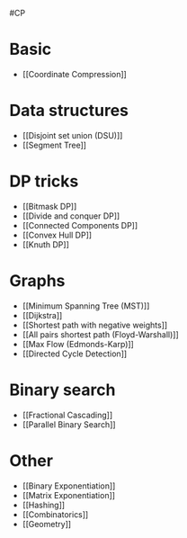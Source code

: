 #CP 
# Basic
- [[Coordinate Compression]]
# Data structures
- [[Disjoint set union (DSU)]]
- [[Segment Tree]]

# DP tricks
- [[Bitmask DP]]
- [[Divide and conquer DP]]
- [[Connected Components DP]]
- [[Convex Hull DP]]
- [[Knuth DP]]
# Graphs
- [[Minimum Spanning Tree (MST)]]
- [[Dijkstra]]
- [[Shortest path with negative weights]]
- [[All pairs shortest path (Floyd-Warshall)]]
- [[Max Flow (Edmonds-Karp)]]
- [[Directed Cycle Detection]]

# Binary search
- [[Fractional Cascading]]
- [[Parallel Binary Search]]
# Other
- [[Binary Exponentiation]]
- [[Matrix Exponentiation]]
- [[Hashing]]
- [[Combinatorics]]
- [[Geometry]]